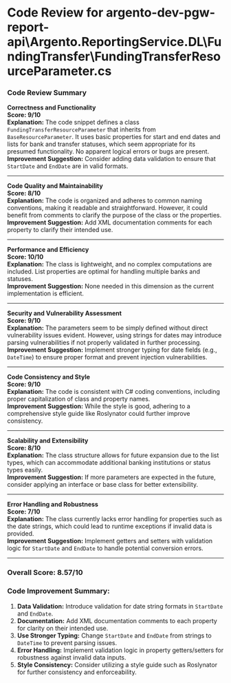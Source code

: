 # Code Review for argento-dev-pgw-report-api\Argento.ReportingService.DL\FundingTransfer\FundingTransferResourceParameter.cs

### Code Review Summary

**Correctness and Functionality**  
**Score: 9/10**  
**Explanation:** The code snippet defines a class `FundingTransferResourceParameter` that inherits from `BaseResourceParameter`. It uses basic properties for start and end dates and lists for bank and transfer statuses, which seem appropriate for its presumed functionality. No apparent logical errors or bugs are present.  
**Improvement Suggestion:** Consider adding data validation to ensure that `StartDate` and `EndDate` are in valid formats.

---

**Code Quality and Maintainability**  
**Score: 8/10**  
**Explanation:** The code is organized and adheres to common naming conventions, making it readable and straightforward. However, it could benefit from comments to clarify the purpose of the class or the properties.  
**Improvement Suggestion:** Add XML documentation comments for each property to clarify their intended use.

---

**Performance and Efficiency**  
**Score: 10/10**  
**Explanation:** The class is lightweight, and no complex computations are included. List properties are optimal for handling multiple banks and statuses.  
**Improvement Suggestion:** None needed in this dimension as the current implementation is efficient.

---

**Security and Vulnerability Assessment**  
**Score: 9/10**  
**Explanation:** The parameters seem to be simply defined without direct vulnerability issues evident. However, using strings for dates may introduce parsing vulnerabilities if not properly validated in further processing.  
**Improvement Suggestion:** Implement stronger typing for date fields (e.g., `DateTime`) to ensure proper format and prevent injection vulnerabilities.

---

**Code Consistency and Style**  
**Score: 9/10**  
**Explanation:** The code is consistent with C# coding conventions, including proper capitalization of class and property names.  
**Improvement Suggestion:** While the style is good, adhering to a comprehensive style guide like Roslynator could further improve consistency.

---

**Scalability and Extensibility**  
**Score: 8/10**  
**Explanation:** The class structure allows for future expansion due to the list types, which can accommodate additional banking institutions or status types easily.  
**Improvement Suggestion:** If more parameters are expected in the future, consider applying an interface or base class for better extensibility.

---

**Error Handling and Robustness**  
**Score: 7/10**  
**Explanation:** The class currently lacks error handling for properties such as the date strings, which could lead to runtime exceptions if invalid data is provided.  
**Improvement Suggestion:** Implement getters and setters with validation logic for `StartDate` and `EndDate` to handle potential conversion errors.

---

### Overall Score: **8.57/10**

### Code Improvement Summary:
1. **Data Validation:** Introduce validation for date string formats in `StartDate` and `EndDate`.
2. **Documentation:** Add XML documentation comments to each property for clarity on their intended use.
3. **Use Stronger Typing:** Change `StartDate` and `EndDate` from strings to `DateTime` to prevent parsing issues.
4. **Error Handling:** Implement validation logic in property getters/setters for robustness against invalid data inputs.
5. **Style Consistency:** Consider utilizing a style guide such as Roslynator for further consistency and enforceability.